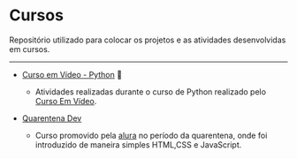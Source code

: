 # Cursos
Repositório utilizado para colocar os projetos e as atividades desenvolvidas em cursos.
***

* [Curso em Vídeo - Python](https://github.com/plaisteixo-5/Cursos/tree/master/CursoEmVideoPython) :snake: 
   * Atividades realizadas durante o curso de Python realizado pelo [Curso Em Vídeo](https://www.youtube.com/user/cursosemvideo/featured).

* [Quarentena Dev](https://github.com/plaisteixo-5/Cursos/tree/master/DevQuarentena)
   * Curso promovido pela [alura](https://www.alura.com.br/quarentenadev) no período da quarentena, onde foi introduzido de maneira simples HTML,CSS e JavaScript.
